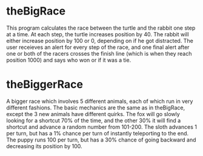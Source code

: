 theBigRace
==========

This program calculates the race between the turtle and the rabbit one step at a time. At each step, the turtle increases position by 40. The rabbit will either increase position by 100 or 0, depending on if he got distracted. The user receieves an alert for every step of the race, and one final alert after one or both of the racers crosses the finish line (which is when they reach position 1000) and says who won or if it was a tie.

theBiggerRace
=============
A bigger race which involves 5 different animals, each of which run in very different fashions. The basic mechanics are the same as in theBigRace, except the 3 new animals have different quirks. The fox will go slowly looking for a shortcut 70% of the time, and the other 30% it will find a shortcut and advance a random number from 101-200. The sloth advances 1 per turn, but has a 1% chance per turn of instantly teleporting to the end. The puppy runs 100 per turn, but has a 30% chance of going backward and decreasing its position by 100.
